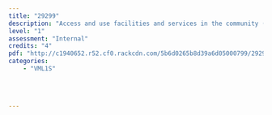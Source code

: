 ```yaml
---
title: "29299"
description: "Access and use facilities and services in the community (Supported Learning)"
level: "1"
assessment: "Internal"
credits: "4"
pdf: "http://c1940652.r52.cf0.rackcdn.com/5b6d0265b8d39a6d05000799/29299.pdf"
categories:
    - "VML1S"
    
    
    
    
---
```

